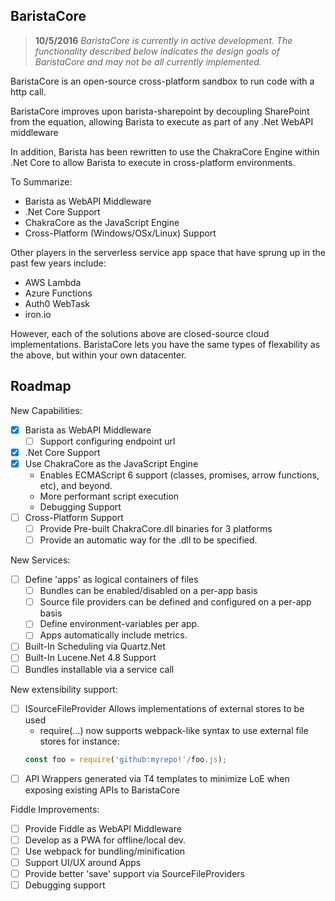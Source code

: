 BaristaCore
--------

> **10/5/2016** *BaristaCore is currently in active development. The functionality described below indicates the design goals of BaristaCore and may not be all currently implemented.*

BaristaCore is an open-source cross-platform sandbox to run code with a http call.

BaristaCore improves upon barista-sharepoint by decoupling SharePoint from the equation, allowing Barista to execute as part of any .Net WebAPI middleware

In addition, Barista has been rewritten to use the ChakraCore Engine within .Net Core to allow Barista to execute in cross-platform environments.

To Summarize:

 - Barista as WebAPI Middleware
 - .Net Core Support
 - ChakraCore as the JavaScript Engine
 - Cross-Platform (Windows/OSx/Linux) Support


 Other players in the serverless service app space that have sprung up in the past few years include:

 - AWS Lambda
 - Azure Functions
 - Auth0 WebTask
 - iron.io

 However, each of the solutions above are closed-source cloud implementations. BaristaCore lets you have the same types of flexability as the above, but within your own datacenter.

Roadmap
----------

New Capabilities:
  - [X] Barista as WebAPI Middleware
    - [ ] Support configuring endpoint url
  - [X] .Net Core Support
  - [X] Use ChakraCore as the JavaScript Engine
    - Enables ECMAScript 6 support (classes, promises, arrow functions, etc), and beyond.
    - More performant script execution
    - Debugging Support
  - [ ] Cross-Platform Support
    - [ ] Provide Pre-built ChakraCore.dll binaries for 3 platforms
    - [ ] Provide an automatic way for the .dll to be specified.

New Services:
 - [ ] Define 'apps' as logical containers of files
   - [ ] Bundles can be enabled/disabled on a per-app basis
   - [ ] Source file providers can be defined and configured on a per-app basis
   - [ ] Define environment-variables per app.
   - [ ] Apps automatically include metrics.
 - [ ] Built-In Scheduling via Quartz.Net
 - [ ] Built-In Lucene.Net 4.8 Support
 - [ ] Bundles installable via a service call

New extensibility support:
 - [ ] ISourceFileProvider Allows implementations of external stores to be used
   - require(...) now supports webpack-like syntax to use external file stores for instance:
   ``` javascript
   const foo = require('github:myrepo!'/foo.js);
   ```
 - [ ] API Wrappers generated via T4 templates to minimize LoE when exposing existing APIs to BaristaCore

Fiddle Improvements:
 - [ ] Provide Fiddle as WebAPI Middleware
 - [ ] Develop as a PWA for offline/local dev.
 - [ ] Use webpack for bundling/minification
 - [ ] Support UI/UX around Apps
 - [ ] Provide better 'save' support via SourceFileProviders
 - [ ] Debugging support